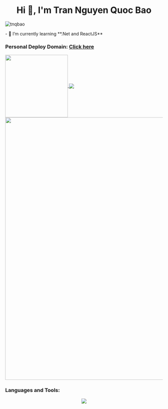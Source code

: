 <h1 align="center"> Hi 👋, I'm Tran Nguyen Quoc Bao</h1>
<p align="left"> <img src="https://komarev.com/ghpvc/?username=tnqbao&label=Profile%20views&color=0e75b6&style=flat" alt="tnqbao" /> </p>
- 🌱 I’m currently learning **.Net and ReactJS**  

<h3 > Personal Deploy Domain: <a href="https://iambao.id.vn"> Click here</a> </h3>

<a href="https://github.com/tnqbao">
  <img height=200 align="center" src="https://github-readme-stats.vercel.app/api/top-langs?username=tnqbao&layout=compact&langs_count=8&card_width=320" />
</a>
<a href="https://github.com/tnqbao">
  <img align="center" src="https://github-readme-stats.vercel.app/api?username=tnqbao" />
</a>
  
<a href="https://github.com/tnqbao"> 
    <img width=840 align="center" src="https://streak-stats.demolab.com?user=tnqbao" />
</a>  



<h3 align="left">Languages and Tools:</h3>
<p align="center">
  <a href="https://skillicons.dev">
    <img src="https://skillicons.dev/icons?i=git,kubernetes,docker,c,vim" />
  </a>
</p>
